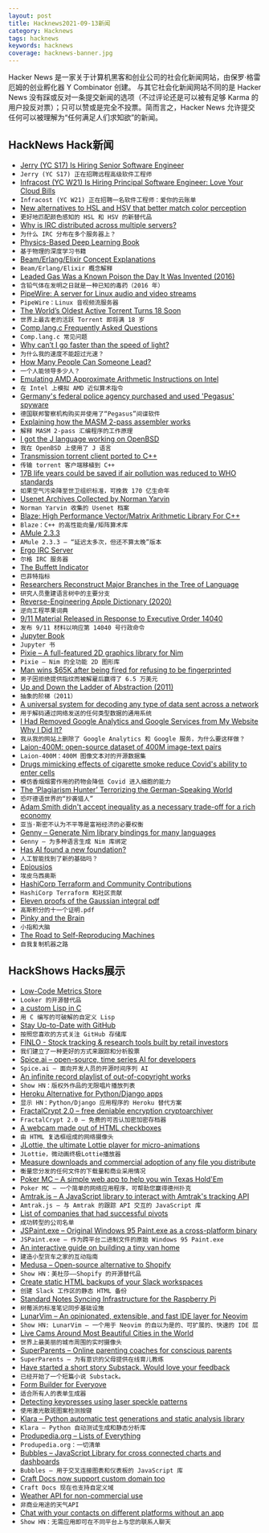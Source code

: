 ```yaml
---
layout: post
title: Hacknews2021-09-13新闻
category: Hacknews
tags: hacknews
keywords: hacknews
coverage: hacknews-banner.jpg
---
```


Hacker News 是一家关于计算机黑客和创业公司的社会化新闻网站，由保罗·格雷厄姆的创业孵化器 Y Combinator 创建。
与其它社会化新闻网站不同的是 Hacker News 没有踩或反对一条提交新闻的选项（不过评论还是可以被有足够 Karma 的用户投反对票）；只可以赞或是完全不投票。简而言之，Hacker News 允许提交任何可以被理解为“任何满足人们求知欲”的新闻。

## HackNews Hack新闻


- [Jerry (YC S17) Is Hiring Senior Software Engineer](https://jobs.lever.co/getjerry/8a65340f-f253-4da6-8259-ad1fe527a7e8)
- `Jerry (YC S17) 正在招聘远程高级软件工程师`
- [Infracost (YC W21) Is Hiring Principal Software Engineer: Love Your Cloud Bills](https://www.ycombinator.com/companies/infracost/jobs/Epvol5L-principal-software-engineer)
- `Infracost (YC W21) 正在招聘一名软件工程师：爱你的云账单`
- [New alternatives to HSL and HSV that better match color perception](https://bottosson.github.io/posts/colorpicker/)
- `更好地匹配颜色感知的 HSL 和 HSV 的新替代品`
- [Why is IRC distributed across multiple servers?](https://gist.github.com/rain-1/c4be54e6506116c7b99e8f474a3b1ca8)
- `为什么 IRC 分布在多个服务器上？`
- [Physics-Based Deep Learning Book](https://physicsbaseddeeplearning.org/intro.html)
- `基于物理的深度学习书籍`
- [Beam/Erlang/Elixir Concept Explanations](http://beam-wisdoms.clau.se/en/latest/index.html)
- `Beam/Erlang/Elixir 概念解释`
- [Leaded Gas Was a Known Poison the Day It Was Invented (2016)](https://www.smithsonianmag.com/smart-news/leaded-gas-poison-invented-180961368/)
- `含铅气体在发明之日就是一种已知的毒药（2016 年）`
- [PipeWire: A server for Linux audio and video streams](https://pipewire.org/)
- `PipeWire：Linux 音视频流服务器`
- [The World’s Oldest Active Torrent Turns 18 Soon](https://torrentfreak.com/the-worlds-oldest-active-torrent-turns-18-210912/)
- `世界上最古老的活跃 Torrent 即将满 18 岁`
- [Comp.lang.c Frequently Asked Questions](http://c-faq.com/)
- `Comp.lang.c 常见问题`
- [Why can’t I go faster than the speed of light?](https://gravityandlevity.wordpress.com/2009/04/08/why-cant-i-go-faster-than-the-speed-of-light-hints-from-electrodynamics/)
- `为什么我的速度不能超过光速？`
- [How Many People Can Someone Lead?](https://www.patkua.com/blog/how-many-people-can-someone-lead/)
- `一个人能领导多少人？`
- [Emulating AMD Approximate Arithmetic Instructions on Intel](https://robert.ocallahan.org/2021/09/emulating-amd-rsqrtss-etc-on-intel.html)
- `在 Intel 上模拟 AMD 近似算术指令`
- [Germany's federal police agency purchased and used 'Pegasus' spyware](https://www.techspot.com/news/91174-germany-federal-police-agency-secretly-purchased-used-controversial.html)
- `德国联邦警察机构购买并使用了“Pegasus”间谍软件`
- [Explaining how the MASM 2-pass assembler works](https://www.os2museum.com/wp/learn-something-old-every-day-part-iii/)
- `解释 MASM 2-pass 汇编程序的工作原理`
- [I got the J language working on OpenBSD](https://briancallahan.net/blog/20210911.html)
- `我在 OpenBSD 上使用了 J 语言`
- [Transmission torrent client ported to C++](https://github.com/transmission/transmission/pull/1787)
- `传输 torrent 客户端移植到 C++`
- [17B life years could be saved if air pollution was reduced to WHO standards](https://tribunemag.co.uk/2021/09/fossil-fuel-capitalism-is-cutting-our-lives-short)
- `如果空气污染降至世卫组织标准，可挽救 170 亿生命年`
- [Usenet Archives Collected by Norman Yarvin](https://yarchive.net/)
- `Norman Yarvin 收集的 Usenet 档案`
- [Blaze: High Performance Vector/Matrix Arithmetic Library For C++](https://bitbucket.org/blaze-lib/blaze/src/master/)
- `Blaze：C++ 的高性能向量/矩阵算术库`
- [AMule 2.3.3](https://github.com/amule-project/amule/releases/tag/2.3.3)
- `AMule 2.3.3 – “延迟太多次，但还不算太晚”版本`
- [Ergo IRC Server](https://ergo.chat)
- `尔格 IRC 服务器`
- [The Buffett Indicator](https://www.currentmarketvaluation.com/models/buffett-indicator.php)
- `巴菲特指标`
- [Researchers Reconstruct Major Branches in the Tree of Language](https://www.santafe.edu/news-center/news/researchers-reconstruct-major-branches-tree-language)
- `研究人员重建语言树中的主要分支`
- [Reverse-Engineering Apple Dictionary (2020)](https://fmentzer.github.io/posts/2020/dictionary/)
- `逆向工程苹果词典`
- [9/11 Material Released in Response to Executive Order 14040](https://vault.fbi.gov/9-11-attacks-investigation-and-related-materials/9-11-material-released-in-response-to-executive-order-14040)
- `发布 9/11 材料以响应第 14040 号行政命令`
- [Jupyter Book](https://jupyterbook.org/intro.html)
- `Jupyter 书`
- [Pixie – A full-featured 2D graphics library for Nim](https://github.com/treeform/pixie)
- `Pixie – Nim 的全功能 2D 图形库`
- [Man wins $65K after being fired for refusing to be fingerprinted](https://www.startribune.com/mound-man-wins-65k-after-being-fired-for-refusing-to-be-fingerprinted-due-to-christian-faith/600095353/)
- `男子因拒绝提供指纹而被解雇后赢得了 6.5 万美元`
- [Up and Down the Ladder of Abstraction (2011)](http://worrydream.com/LadderOfAbstraction/)
- `抽象的阶梯（2011）`
- [A universal system for decoding any type of data sent across a network](https://news.mit.edu/2021/grand-decoding-data-0909)
- `用于解码通过网络发送的任何类型数据的通用系统`
- [I Had Removed Google Analytics and Google Services from My Website Why I Did It?](https://donislawdev.com/i-had-removed-google-analytics-google-services-from-my-website-why-i-did-it/)
- `我从我的网站上删除了 Google Analytics 和 Google 服务，为什么要这样做？`
- [Laion-400M: open-source dataset of 400M image-text pairs](https://laion.ai/laion-400-open-dataset/)
- `Laion-400M：400M 图像文本对的开源数据集`
- [Drugs mimicking effects of cigarette smoke reduce Covid's ability to enter cells](https://medicalxpress.com/news/2021-09-drugs-mimic-effects-cigarette-sars-cov-.html)
- `模仿香烟烟雾作用的药物会降低 Covid 进入细胞的能力`
- [The ‘Plagiarism Hunter’ Terrorizing the German-Speaking World](https://www.nytimes.com/2021/09/10/world/europe/plagiarism-baerbock-austria-germany.html)
- `恐吓德语世界的“抄袭猎人”`
- [Adam Smith didn't accept inequality as a necessary trade-off for a rich economy](https://blogs.lse.ac.uk/politicsandpolicy/adam-smith-and-inequality/)
- `亚当·斯密不认为不平等是富裕经济的必要权衡`
- [Genny – Generate Nim library bindings for many languages](https://github.com/treeform/genny)
- `Genny – 为多种语言生成 Nim 库绑定`
- [Has AI found a new foundation?](https://thegradient.pub/has-ai-found-a-new-foundation/)
- `人工智能找到了新的基础吗？`
- [Epiousios](https://en.wikipedia.org/wiki/Epiousios)
- `埃皮乌西奥斯`
- [HashiCorp Terraform and Community Contributions](https://www.hashicorp.com/blog/terraform-community-contributions)
- `HashiCorp Terraform 和社区贡献`
- [Eleven proofs of the Gaussian integral pdf](https://kconrad.math.uconn.edu/blurbs/analysis/gaussianintegral.pdf)
- `高斯积分的十一个证明.pdf`
- [Pinky and the Brain](https://fantheories.fandom.com/wiki/Pinky_and_the_Brain)
- `小指和大脑`
- [The Road to Self-Reproducing Machines](https://www.wsj.com/articles/the-road-to-self-reproducing-machines-11630605493)
- `自我复制机器之路`


## HackShows Hacks展示

- [ Low-Code Metrics Store](https://github.com/mlcraft-io/mlcraft)
- `Looker 的开源替代品`
- [ a custom Lisp in C](https://github.com/codr7/alisp)
- `用 C 编写的可破解的自定义 Lisp`
- [ Stay Up-to-Date with GitHub](https://ohmycode.cc)
- `按照您喜欢的方式关注 GitHub 存储库`
- [ FINLO - Stock tracking & research tools built by retail investors](https://www.finlo.io/)
- `我们建立了一种更好的方式来跟踪和分析股票`
- [ Spice.ai – open-source, time series AI for developers](https://blog.spiceai.org)
- `Spice.ai – 面向开发人员的开源时间序列 AI`
- [ An infinite record playlist of out-of-copyright works](https://www.locserendipity.com/PushPlay.html)
- `Show HN：版权外作品的无限唱片播放列表`
- [ Heroku Alternative for Python/Django apps](https://appliku.com/)
- `显示 HN：Python/Django 应用程序的 Heroku 替代方案`
- [ FractalCrypt 2.0 – free deniable encryption cryptoarchiver](http://github.com/zorggish/FractalCryptGUI)
- `FractalCrypt 2.0 – 免费的可否认加密加密存档器`
- [ A webcam made out of HTML checkboxes](https://www.bryanbraun.com/checkboxland/docs/demos/webcam-test/)
- `由 HTML 复选框组成的网络摄像头`
- [ JLottie, the ultimate Lottie player for micro-animations](https://lottiefiles.com/blog/updates/jlottie-the-ultimate-lottie-player-for-micro-animations)
- `JLottie，微动画终极Lottie播放器`
- [ Measure downloads and commercial adoption of any file you distribute](https://about.scarf.sh/post/direct-downloads-via-scarf-gateway)
- `衡量您分发的任何文件的下载量和商业采用情况`
- [ Poker MC – A simple web app to help you win Texas Hold'Em](https://github.com/avittala/poker_mc)
- `Poker MC – 一个简单的网络应用程序，可帮助您赢得德州扑克`
- [ Amtrak.js – A JavaScript library to interact with Amtrak's tracking API](https://www.npmjs.com/package/amtrak)
- `Amtrak.js – 与 Amtrak 的跟踪 API 交互的 JavaScript 库`
- [ List of companies that had successful pivots](https://github.com/fikrikarim/companies-with-successful-pivot)
- `成功转型的公司名单`
- [ JSPaint.exe – Original Windows 95 Paint.exe as a cross-platform binary](https://github.com/i5ik/jspaint.exe)
- `JSPaint.exe – 作为跨平台二进制文件的原始 Windows 95 Paint.exe`
- [ An interactive guide on building a tiny van home](http://www.buildavan.co)
- `建造小型货车之家的互动指南`
- [ Medusa – Open-source alternative to Shopify](https://medusa-commerce.com)
- `Show HN：美杜莎——Shopify 的开源替代品`
- [ Create static HTML backups of your Slack workspaces](https://github.com/felixrieseberg/slack-archive)
- `创建 Slack 工作区的静态 HTML 备份`
- [ Standard Notes Syncing Infrastructure for the Raspberry Pi](https://github.com/agmm/standalone-rpi)
- `树莓派的标准笔记同步基础设施`
- [ LunarVim – An opinionated, extensible, and fast IDE layer for Neovim](https://www.lunarvim.org)
- `Show HN: LunarVim – 一个用于 Neovim 的自以为是的、可扩展的、快速的 IDE 层`
- [ Live Cams Around Most Beautiful Cities in the World](https://www.skylinewebcams.com)
- `世界上最美丽的城市周围的实时摄像头`
- [ SuperParents – Online parenting coaches for conscious parents](https://www.superparents.club/)
- `SuperParents – 为有意识的父母提供在线育儿教练`
- [ Have started a short story Substack. Would love your feedback](https://zeeshanakhtar.substack.com/p/stories-of-the-world)
- `已经开始了一个短篇小说 Substack。`
- [ Form Builder for Everyove](https://snappy-form.com/)
- `适合所有人的表单生成器`
- [ Detecting keypresses using laser speckle patterns](https://www.anfractuosity.com/projects/fun-with-speckle-patterns/)
- `使用激光散斑图案检测按键`
- [ Klara – Python automatic test generations and static analysis library](https://github.com/usagitoneko97/klara)
- `Klara – Python 自动测试生成和静态分析库`
- [ Produpedia.org – Lists of Everything](https://produpedia.org/)
- `Produpedia.org：一切清单`
- [ Bubbles – JavaScript Library for cross connected charts and dashboards](item?id=28502077)
- `Bubbles – 用于交叉连接图表和仪表板的 JavaScript 库`
- [ Craft Docs now support custom domain too](https://note.zuolan.me/craft_custom_domain)
- `Craft Docs 现在也支持自定义域`
- [ Weather API for non-commercial use](https://open-meteo.com/en/docs)
- `非商业用途的天气API`
- [ Chat with your contacts on different platforms without an app](https://fiotron.com/?b)
- `Show HN：无需应用即可在不同平台上与您的联系人聊天`


